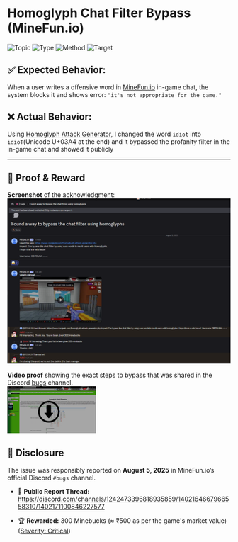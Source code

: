 # Homoglyph Chat Filter Bypass (MineFun.io)
![Topic](https://img.shields.io/badge/Topic-Bug_Bounty-ff0004?style=plastic)
![Type](https://img.shields.io/badge/Type-Chat_Filter_Bypass-blue?style=plastic)
![Method](https://img.shields.io/badge/Method-Homoglyph-9300FF?style=plastic)
![Target](https://img.shields.io/badge/Target-MineFun.io-D3FF00?style=plastic)


## ✅ Expected Behavior:
When a user writes a offensive word in [MineFun.io](https://minefun.io) in-game chat, the system blocks it and shows error: `"it's not appropriate for the game."`

## ❌ Actual Behavior:
Using [Homoglyph Attack Generator](https://www.irongeek.com/homoglyph-attack-generator.php), I changed the word `idiot` into `idioΤ`(Unicode U+03A4 at the end) and it bypassed  the profanity filter in the in-game chat and showed it publicly

---

## 📸 Proof & Reward
**Screenshot** of the acknowledgment:  
<img src="https://github.com/obitouka/minefun.io-homoglyph-bypass/blob/main/img/proof.png" width="700" />

**Video proof** showing the exact steps to bypass that was shared in the Discord [bugs](https://discord.com/channels/1242473396818935859/1402164667966558310/1402171100846227577) channel.  
<a href="https://github.com/obitouka/minefun.io-homoglyph-bypass/blob/main/video/homoglyph.mp4">
<img src="https://github.com/obitouka/minefun.io-homoglyph-bypass/blob/main/img/demo-preview.png" width="200" />
</a>


## 📩 Disclosure
The issue was responsibly reported on **August 5, 2025** in MineFun.io’s official Discord `#bugs` channel.

- 🧾 **Public Report Thread:**  
  https://discord.com/channels/1242473396818935859/1402164667966558310/1402171100846227577
  
- 🏆 **Rewarded:** 300 Minebucks (≈ ₹500 as per the game's market value)  
  ([Severity: Critical](https://discord.com/channels/1242473396818935859/1319321791965040723/1319323191981637652))
